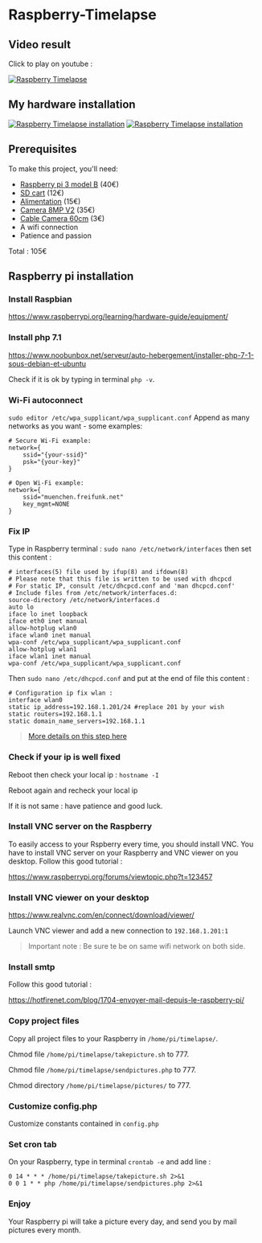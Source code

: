 # Raspberry-Timelapse
## Video result
Click to play on youtube :

[![Raspberry Timelapse](https://i.ytimg.com/vi/mRkYEhcqUxs/sddefault.jpg)](https://www.youtube.com/watch?v=mRkYEhcqUxs)

## My hardware installation

[![Raspberry Timelapse installation](https://img11.hostingpics.net/pics/990605raspberrypitimelapse.jpg)](https://www.hostingpics.net/viewer.php?id=990605raspberrypitimelapse.jpg)
[![Raspberry Timelapse installation](https://img11.hostingpics.net/pics/443897P1080996.jpg)](https://img11.hostingpics.net/pics/443897P1080996.jpg)




## Prerequisites
To make this project, you'll need:
* [Raspberry pi 3 model B](https://www.adafruit.com/product/3055) (40€)
* [SD cart](http://boutique.semageek.com/fr/773-micro-sd-16-gb-avec-adaptater-sd-et-os-noobs.html) (12€)
* [Alimentation](http://boutique.semageek.com/fr/723-alimentation-raspberry-pi3-5v-25a-micro-usb.html) (15€)
* [Camera 8MP V2](http://boutique.semageek.com/fr/781-module-camera-8mp-v2-pour-raspberry-pi.html) (35€)
* [Cable Camera 60cm](http://boutique.semageek.com/fr/365-cable-flex-610mm-pour-camera-raspberry-pi.html) (3€)
* A wifi connection
* Patience and passion

Total : 105€
##
## Raspberry pi installation
### Install Raspbian
https://www.raspberrypi.org/learning/hardware-guide/equipment/

### Install php 7.1
https://www.noobunbox.net/serveur/auto-hebergement/installer-php-7-1-sous-debian-et-ubuntu

Check if it is ok by typing in terminal `php -v`.

### Wi-Fi autoconnect

`sudo editor /etc/wpa_supplicant/wpa_supplicant.conf`
Append as many networks as you want - some examples:

```
# Secure Wi-Fi example:
network={
    ssid="{your-ssid}"
    psk="{your-key}"
}

# Open Wi-Fi example:
network={
    ssid="muenchen.freifunk.net"
    key_mgmt=NONE
}
```

### Fix IP
Type in Raspberry terminal :
`sudo nano /etc/network/interfaces` then set this content :
```
# interfaces(5) file used by ifup(8) and ifdown(8)
# Please note that this file is written to be used with dhcpcd
# For static IP, consult /etc/dhcpcd.conf and 'man dhcpcd.conf'
# Include files from /etc/network/interfaces.d:
source-directory /etc/network/interfaces.d
auto lo
iface lo inet loopback
iface eth0 inet manual
allow-hotplug wlan0
iface wlan0 inet manual
wpa-conf /etc/wpa_supplicant/wpa_supplicant.conf
allow-hotplug wlan1
iface wlan1 inet manual
wpa-conf /etc/wpa_supplicant/wpa_supplicant.conf
```

Then `sudo nano /etc/dhcpcd.conf` and put at the end of file this content :
```
# Configuration ip fix wlan :
interface wlan0
static ip_address=192.168.1.201/24 #replace 201 by your wish
static routers=192.168.1.1
static domain_name_servers=192.168.1.1
```
> [More details on this step here](http://limen-arcanum.fr/2016/03/raspberry-3-et-ip-fixe-en-wifi/)


### Check if your ip is well fixed
Reboot then check your local ip : `hostname -I` 

Reboot again and recheck your local ip

If it is not same : have patience and good luck.


### Install VNC server on the Raspberry
To easily access to your Rspberry every time, you should install VNC. You have to install VNC server on your Raspberry and VNC viewer on you desktop. Follow this good tutorial :

https://www.raspberrypi.org/forums/viewtopic.php?t=123457

### Install VNC viewer on your desktop
https://www.realvnc.com/en/connect/download/viewer/

Launch VNC viewer and add a new connection to `192.168.1.201:1`

> Important note : Be sure te be on same wifi network on both side.

### Install smtp
Follow this good tutorial :

https://hotfirenet.com/blog/1704-envoyer-mail-depuis-le-raspberry-pi/


### Copy project files
Copy all project files to your Raspberry in `/home/pi/timelapse/`.

Chmod file `/home/pi/timelapse/takepicture.sh` to 777.

Chmod file `/home/pi/timelapse/sendpictures.php` to 777.

Chmod directory `/home/pi/timelapse/pictures/` to 777.

### Customize config.php
Customize constants contained in `config.php`

### Set cron tab
On your Raspberry, type in terminal `crontab -e` and add line :
```
0 14 * * * /home/pi/timelapse/takepicture.sh 2>&1
0 0 1 * * php /home/pi/timelapse/sendpictures.php 2>&1
```

### Enjoy
Your Raspberry pi will take a picture every day, and send you by mail pictures every month.